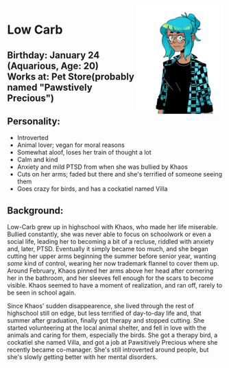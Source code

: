<img src= "https://github.com/Pixelmation/Monster_Chan/blob/master/Images/low_carb.png" width = 40% height = 40% align = "right">

<h1>
  Low Carb
</h1>

<h2>
  Birthday: January 24 (Aquarious, Age: 20)<br>
  Works at: Pet Store(probably named "Pawstively Precious")
</h2>

<h2>
  Personality:
</h2>

<ul>
  <li>Introverted</li>
  <li>Animal lover; vegan for moral reasons</li>
  <li>Somewhat aloof, loses her train of thought a lot</li>
  <li>Calm and kind</li>
  <li>Anxiety and mild PTSD from when she was bullied by Khaos</li>
  <li>Cuts on her arms; faded but there and she's terrified of someone seeing them</li>
  <li>Goes crazy for birds, and has a cockatiel named Villa</li>
</ul>

<h2>
  Background:
</h2>

<p>
  Low-Carb grew up in highschool with Khaos, who made her life miserable. Bullied constantly, she was never able to focus on schoolwork or even a social life, leading her to becoming a bit of a recluse, riddled with anxiety and, later, PTSD. Eventually it simply became too much, and she began cutting her upper arms beginning the summer before senior year, wanting <i>some</i> kind of control, wearing her now trademark flannel to cover them up. Around February, Khaos pinned her arms above her head after cornering her in the bathroom, and her sleeves fell enough for the scars to become visible. Khaos seemed to have a moment of realization, and ran off, rarely to be seen in school again.
</p>

<p>
  Since Khaos' sudden disappearence, she lived through the rest of highschool still on edge, but less terrified of day-to-day life and, that summer after graduation, finally got therapy and stopped cutting. She started volunteering at the local animal shelter, and fell in love with the animals and caring for them, especially the birds. She got a therapy bird, a cockatiel she named Villa, and got a job at Pawsitively Precious where she recently became co-manager. She's still introverted around people, but she's slowly getting better with her mental disorders.
</p>
